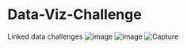 # Data-Viz-Challenge
Linked data challenges
![image](https://user-images.githubusercontent.com/43678333/175804057-98f27aa6-5dff-4046-842a-9688923d51b9.png)
![image](https://user-images.githubusercontent.com/43678333/175804077-f9ca339d-7dbf-47f2-aa88-73dddd06ad36.png)
![Capture](https://user-images.githubusercontent.com/43678333/175804102-a5d77eea-b51e-455a-8dd8-e84272ff6942.PNG)
